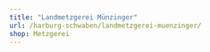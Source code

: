 ```yaml
---
title: "Landmetzgerei Münzinger"
url: /harburg-schwaben/landmetzgerei-muenzinger/
shop: Metzgerei
---
```

